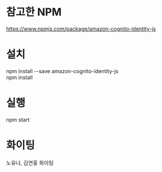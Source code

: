 # 참고한 NPM
https://www.npmjs.com/package/amazon-cognito-identity-js  

# 설치
npm install --save amazon-cognito-identity-js  
npm install  

# 실행
npm start  

# 화이팅
노유나, 김연홍 화이팅  


